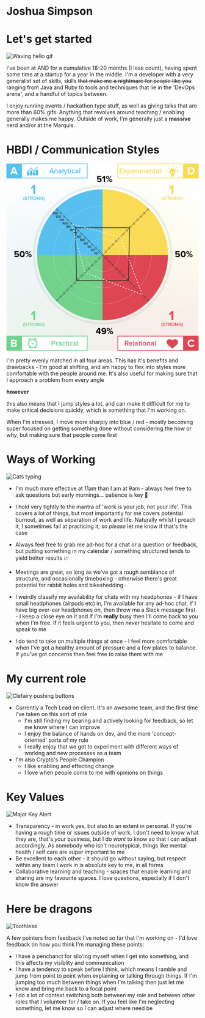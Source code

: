 # Joshua Simpson

# Let's get started

![Waving hello gif](https://media.giphy.com/media/yoJC2A59OCZHs1LXvW/giphy.gif)

I've been at AND for a cumulative 18-20 months (I lose count), having spent some time at a startup for a year in the middle. I'm a developer with a very generalist set of skills, skills ~~that make me a nightmare for people like you~~ ranging from Java and Ruby to tools and techniques that lie in the 'DevOps arena', and a handful of topics between.

I enjoy running events / hackathon type stuff, as well as giving talks that are more than 60% gifs. Anything that revolves around teaching / enabling generally makes me happy. Outside of work, I'm generally just a **massive** nerd and/or at the Marquis.

# HBDI / Communication Styles

![HBDI](hbdi.jpeg)

I'm pretty evenly matched in all four areas. This has it's benefits and drawbacks - I'm good at shifting, and am happy to flex into styles more comfortable with the people around me. It's also useful for making sure that I approach a problem from every angle 

**however** 

this also means that I jump styles a lot, and can make it difficult for me to make critical decisions quickly, which is something that I'm working on. 

When I'm stressed, I move more sharply into blue / red - mostly becoming super focused on getting something done without considering the how or why, but making sure that people come first 

# Ways of Working

![Cats typing](https://media.giphy.com/media/ule4vhcY1xEKQ/giphy.gif)

- I'm much more effective at 11am than I am at 9am - always feel free to ask questions but early mornings... patience is key 🙏

- I hold very tightly to the mantra of 'work is your job, not your life'. This covers a lot of things, but most importantly for me covers potential burnout, as well as separation of work and life. Naturally whilst I preach it, I sometimes fail at practicing it, so _please_ let me know if that's the case 

- Always feel free to grab me ad-hoc for a chat or a question or feedback, but putting something in my calendar / something structured tends to yield better results 📈

- Meetings are great, so long as we've got a rough semblance of structure, and occasionally timeboxing - otherwise there's great potential for rabbit holes and bikeshedding

- I weirdly classify my availability for chats with my headphones - if I have small headphones (airpods etc) in, I'm available for any ad-hoc chat. If I have big over-ear headphones on, then throw me a Slack message first - I keep a close eye on it and if I'm **really** busy then I'll come back to you when I'm free. If it feels urgent to you, then *never* hesitate to come and speak to me

- I do tend to take on multiple things at once - I feel more comfortable when I've got a healthy amount of pressure and a few plates to balance. If you've got concerns then feel free to raise them with me 

# My current role

![Clefairy pushing buttons](https://media.giphy.com/media/rAm0u2k17rM3e/giphy.gif)

- Currently a Tech Lead on client. It's an awesome team, and the first time I've taken on this sort of role
  - I'm still finding my bearing and actively looking for feedback, so let me know where I can improve
  - I enjoy the balance of hands on dev, and the more 'concept-oriented' parts of my role
  - I really enjoy that we get to experiment with different ways of working and new processes as a team
- I'm also Crypto's People Champion
  - I like enabling and effecting change
  - I love when people come to me with opinions on things

# Key Values

![Major Key Alert](https://media.giphy.com/media/wHm63F7wKWINy/giphy.gif)

- Transparency - in work yes, but also to an extent in personal. If you're having a rough time or issues outside of work, I don't need to know what they are, that's your business, but I do *want* to know so that I can adjust accordingly. As somebody who isn't neurotypical, things like mental health / self care are super important to me
- Be excellent to each other - it should go without saying, but respect within any team I work in is absolute key to me, in all forms 
- Collaborative learning and teaching - spaces that enable learning and sharing are my favourite spaces. I love questions, especially if I don't know the answer

# Here be dragons

![Toothless](https://media.giphy.com/media/ViGwJOV6EWAKs/giphy.gif)


A few pointers from feedback I've noted so far that I'm working on - I'd love feedback on how you think I'm managing these points:

- I have a penchanct for silo'ing myself when I get into something, and this affects my visiblity and communication
- I have a tendency to speak before I think, which means I ramble and jump from point to point when explaining or talking through things. If I'm jumping too much between things when I'm talking then just let me know and bring me back to a focal point
- I do a lot of context switching both between my role and between other roles that I volunteer for / take on. If you feel like I'm neglecting something, let me know so I can adjust where need be
